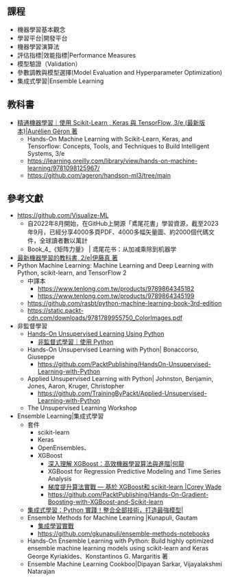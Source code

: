 ## 課程
- 機器學習基本觀念
- 學習平台|開發平台
- 機器學習演算法
- 評估指標|效能指標|Performance Measures
- 模型驗證（Validation）
- 參數調教與模型選擇(Model Evaluation and Hyperparameter Optimization)
- 集成式學習|Ensemble Learning

## 教科書
- [精通機器學習｜使用 Scikit-Learn , Keras 與 TensorFlow, 3/e (最新版本)|Aurélien Géron 著 ](https://www.tenlong.com.tw/products/9786263246676?list_name=srh)
  - Hands-On Machine Learning with Scikit-Learn, Keras, and Tensorflow: Concepts, Tools, and Techniques to Build Intelligent Systems, 3/e
  - https://learning.oreilly.com/library/view/hands-on-machine-learning/9781098125967/
  - https://github.com/ageron/handson-ml3/tree/main
## 參考文獻
- https://github.com/Visualize-ML
  - 自2022年8月開始，在GitHub上開源「鳶尾花書」學習資源，截至2023年9月，已經分享4000多頁PDF、4000多幅矢量圖、約2000個代碼文件，全球讀者數以萬計
  - Book_4_《矩阵力量》 | 鸢尾花书：从加减乘除到机器学 
- [最新機器學習的教科書, 2/e|伊藤真 著](https://www.tenlong.com.tw/products/9786267383889?list_name=lv)
- Python Machine Learning: Machine Learning and Deep Learning with Python, scikit-learn, and TensorFlow 2
  - 中譯本
    - https://www.tenlong.com.tw/products/9789864345182
    - https://www.tenlong.com.tw/products/9789864345199 
  - https://github.com/rasbt/python-machine-learning-book-3rd-edition
  - https://static.packt-cdn.com/downloads/9781789955750_ColorImages.pdf
- 非監督學習
  - [Hands-On Unsupervised Learning Using Python]()
    - [非監督式學習｜使用 Python ](https://www.tenlong.com.tw/products/9789865024062?list_name=srh)
  - Hands-On Unsupervised Learning with Python| Bonaccorso, Giuseppe
    - https://github.com/PacktPublishing/HandsOn-Unsupervised-Learning-with-Python   
  - Applied Unsupervised Learning with Python| Johnston, Benjamin, Jones, Aaron, Kruger, Christopher
    - https://github.com/TrainingByPackt/Applied-Unsupervised-Learning-with-Python 
  - The Unsupervised Learning Workshop
- Ensemble Learning|集成式學習
  - 套件
    - scikit-learn
    - Keras
    - OpenEnsembles、
    - XGBoost
      - [深入理解 XGBoost：高效機器學習算法與進階|何龍](https://www.tenlong.com.tw/products/9787111642626?list_name=srh)
      - XGBoost for Regression Predictive Modeling and Time Series Analysis
      - [梯度提升算法實戰 — 基於 XGBoost和 scikit-learn |Corey Wade](https://www.tenlong.com.tw/products/9787302659518?list_name=srh)
      - https://github.com/PacktPublishing/Hands-On-Gradient-Boosting-with-XGBoost-and-Scikit-learn
  - [集成式學習：Python 實踐！整合全部技術，打造最強模型|](https://www.tenlong.com.tw/products/9789863126942?list_name=srh)
  - Ensemble Methods for Machine Learning |Kunapuli, Gautam
    - [集成學習實戰](https://www.tenlong.com.tw/products/9787302660927?list_name=srh)
    - https://github.com/gkunapuli/ensemble-methods-notebooks 
  - Hands-On Ensemble Learning with Python: Build highly optimized ensemble machine learning models using scikit-learn and Keras
George Kyriakides、Konstantinos G. Margaritis 著
  - Ensemble Machine Learning Cookboo|Dipayan Sarkar, Vijayalakshmi Natarajan
